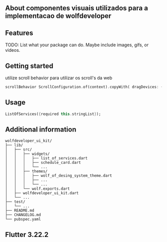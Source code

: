 ## About componentes visuais utilizados para a implementacao de wolfdeveloper

## Features

TODO: List what your package can do. Maybe include images, gifs, or videos.

## Getting started

utilize scroll behavior para utilizar os scroll's da web

```dart
scrollBehavior ScrollConfiguration.of(context).copyWith( dragDevices: { PointerDeviceKind.touch, PointerDeviceKind.mouse, }
```
## Usage


```dart
ListOfServices({required this.stringList}); 
```

## Additional information

```
wolfdeveloper_ui_kit/
├── lib/
│   ├── src/
│   │   ├── widgets/
│   │   │   ├── list_of_services.dart
│   │   │   ├── schedule_card.dart
│   │   │   └── ...
│   │   ├── themes/
│   │   │   ├── wolf_of_desing_system_theme.dart
│   │   │   ├── ...
│   │   │   └── ...
│   │   └── wolf.exports.dart
│   ├── wolfdeveloper_ui_kit.dart
│   └── ...
├── test/
│   └── ...
├── README.md
├── CHANGELOG.md
└── pubspec.yaml
```

## Flutter 3.22.2